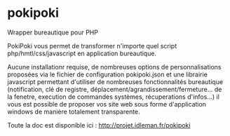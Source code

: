 pokipoki
========

Wrapper bureautique pour PHP

PokiPoki vous permet de transformer n'importe quel script php/hmtl/css/javascript en application bureautique.

Aucune installationr requise, de nombreuses options de personnalisations proposées via le fichier de configuration
pokipoki.json et une librairie javascript permettant d'utiliser de nombreuses fonctionnalités bureautique (notification, clé de registre, déplacement/agrandissement/fermeture... de la fenetre, execution de commandes systèmes, récuperations d'infos...) il vous est possible de proposer vos site web sous forme d'application windows de manière totalement transparente.

Toute la doc est disponible ici : http://projet.idleman.fr/pokipoki
